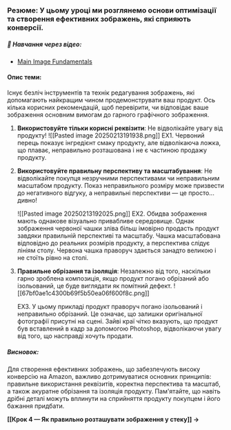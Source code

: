 ### **Резюме**: У цьому уроці ми розглянемо основи оптимізації та створення ефективних зображень, які сприяють конверсії.

##### 🎥 **Навчання через відео**:
- [Main Image Fundamentals](https://www.youtube.com/watch?v=I0EaBfH7kZg)
#### Опис теми:
Існує безліч інструментів та технік редагування зображень, які допомагають найкращим чином продемонструвати ваш продукт. Ось кілька корисних рекомендацій, щоб перевірити, чи відповідає ваше зображення основним вимогам до гарного графічного зображення.

1. **Використовуйте тільки корисні реквізити**: Не відволікайте увагу від продукту! 
	![[Pasted image 20250213191938.png]] 
	EX1. Червоний перець показує інгредієнт смаку продукту, але відволікаюча ложка, що плаває, неправильно розташована і не є частиною продажу продукту.
    
1. **Використовуйте правильну перспективу та масштабування**: Не відволікайте покупця незручними перспективами чи неправильним масштабом продукту. Показ неправильного розміру може призвести до негативного відгуку, а неправильні перспективи — це просто... дивно! 

	![[Pasted image 20250213192025.png]] 
	EX2. Обидва зображення мають однакове візуально привабливе середовище. Однак зображення червоної чашки зліва більш імовірно продасть продукт завдяки правильній перспективі та масштабу. Чашка масштабована відповідно до реальних розмірів продукту, а перспектива слідує лініям столу. Червона чашка праворуч здається занадто великою і не стоїть рівно на столі.

2. **Правильне обрізання та ізоляція**: Незалежно від того, наскільки гарно зроблена композиція, якщо продукт погано обрізаний або ізольований, це буде виглядати як помітний дефект. 
	![[67bf0ae1c4300b69f5b50ea06f600f8c.png]]
	
	EX3. У цьому прикладі продукт праворуч погано ізольований і неправильно обрізаний. Це означає, що залишки оригінальної фотографії присутні на сцені. Зайві краї чітко вказують, що продукт був вставлений в кадр за допомогою Photoshop, відволікаючи увагу від того, що насправді хочуть продати.
##### **Висновок**:
Для створення ефективних зображень, що забезпечують високу конверсію на Amazon, важливо дотримуватися основних принципів: правильне використання реквізитів, коректна перспектива та масштаб, а також акуратне обрізання та ізоляція продукту. Пам'ятайте, що навіть дрібні деталі можуть вплинути на сприйняття продукту покупцем і його бажання придбати.

**[[Крок 4 — Як правильно розташувати зображення у стеку]] →**